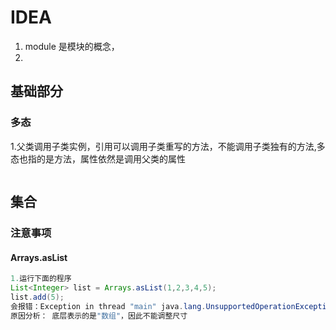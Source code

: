 # IDEA

1. module 是模块的概念，
2. ​



## 基础部分

### 多态

1.父类调用子类实例，引用可以调用子类重写的方法，不能调用子类独有的方法,多态也指的是方法，属性依然是调用父类的属性

````java

````





## 集合

### 注意事项

#### Arrays.asList

````java
1.运行下面的程序
List<Integer> list = Arrays.asList(1,2,3,4,5);
list.add(5);
会报错：Exception in thread "main" java.lang.UnsupportedOperationException
原因分析： 底层表示的是"数组"，因此不能调整尺寸
````

